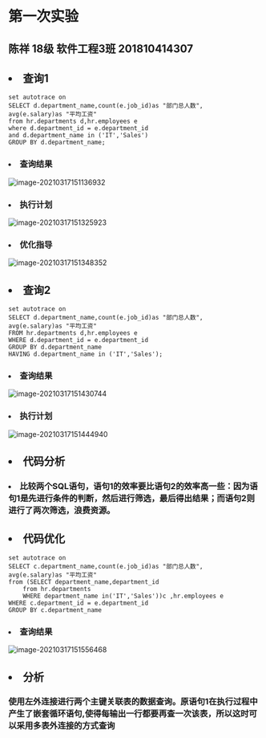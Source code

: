 # 第一次实验
## 陈祥 18级 软件工程3班 201810414307

## <li>查询1
    set autotrace on
    SELECT d.department_name,count(e.job_id)as "部门总人数",
    avg(e.salary)as "平均工资"
    from hr.departments d,hr.employees e
    where d.department_id = e.department_id
    and d.department_name in ('IT','Sales')
    GROUP BY d.department_name;
### <li>查询结果
![image-20210317151136932](D:\oracle\test1\1.png)
### <li>执行计划
![image-20210317151325923](D:\oracle\test1\2.png)
### <li>优化指导
![image-20210317151348352](D:\oracle\test1\3.png)

## <li>查询2
    set autotrace on
    SELECT d.department_name,count(e.job_id)as "部门总人数",
    avg(e.salary)as "平均工资"
    FROM hr.departments d,hr.employees e
    WHERE d.department_id = e.department_id
    GROUP BY d.department_name
    HAVING d.department_name in ('IT','Sales');
### <li>查询结果
![image-20210317151430744](D:\oracle\test1\4.png)
### <li>执行计划
![image-20210317151444940](D:\oracle\test1\5.png)

## <li>代码分析
### <li>比较两个SQL语句，语句1的效率要比语句2的效率高一些：因为语句1是先进行条件的判断，然后进行筛选，最后得出结果；而语句2则进行了两次筛选，浪费资源。

## <li>代码优化
    set autotrace on
    SELECT c.department_name,count(e.job_id)as "部门总人数",
    avg(e.salary)as "平均工资"
    from (SELECT department_name,department_id
        from hr.departments
        WHERE department_name in('IT','Sales'))c ,hr.employees e
    WHERE c.department_id = e.department_id 
    GROUP BY c.department_name
### <li>查询结果
![image-20210317151556468](D:\oracle\test1\6.png)
## <li>分析
### 使用左外连接进行两个主键关联表的数据查询。原语句1在执行过程中产生了嵌套循环语句,使得每输出一行都要再查一次该表，所以这时可以采用多表外连接的方式查询